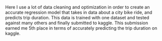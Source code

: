 Here I use a lot of data cleaning and optimization in order to create an accurate regression model that takes in data about a city bike ride, and
predicts trip duration. This data is trained with one dataset and tested against many others and finally submitted to kaggle. This submission earned me 5th
place in terms of accurately predicting the trip duration on kaggle.
